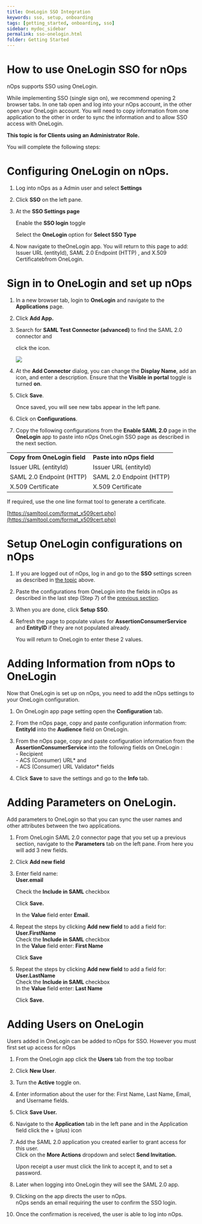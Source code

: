 ```yaml
---
title: OneLogin SSO Integration
keywords: sso, setup, onboarding
tags: [getting_started, onboarding, sso]
sidebar: mydoc_sidebar
permalink: sso-onelogin.html
folder: Getting Started
---
```


How to use OneLogin SSO for nOps
============================

nOps supports SSO using OneLogin.

While implementing SSO (single sign on), we recommend opening 2 browser tabs. In one tab open and log into your nOps account, in the other open your OneLogin account. You will need to copy information from one application to the other in order to sync the information and to allow SSO access with OneLogin.

**This topic is for Clients using an Administrator Role.**

You will complete the following steps:


    

Configuring OneLogin on nOps.
=============================

1.  Log into nOps as a Admin user and select **Settings**
    
2.  Click **SSO** on the left pane.
    
3.  At the **SSO Settings page**
    
    Enable the **SSO login** toggle
    
    Select the **OneLogin** option  for **Select SSO Type**
    
4.  Now navigate to theOneLogin app. You will return to this page to add: Issuer URL (entityId), SAML 2.0 Endpoint (HTTP) , and X.509 Certificatebfrom OneLogin.
    

Sign in to OneLogin and set up nOps
===================================

1.  In a new browser tab, login to **OneLogin** and navigate to the **Applications** page.
    
2.  Click **Add App.**
    
3.  Search for **SAML Test Connector (advanced)** to find the SAML 2.0 connector and
    
    click the icon.
    
    [![](https://nops-b92747f563e0.intercom-attachments-7.com/i/o/330595220/e4877b4582d9b97b5f63b33e/W7vttCNY0E5tHKOpHcgza_cg4CJDF2SaZI1wAXySD7U9ti382utuj9Exv33LhXDtcHEkybaNjuq1Vbzmp_jzT-3tlQMLp0pEvW7tsx4Y2qXC5KmOR6tr7ROB726Zk76ND9D3cPr4)](https://nops-b92747f563e0.intercom-attachments-7.com/i/o/330595220/e4877b4582d9b97b5f63b33e/W7vttCNY0E5tHKOpHcgza_cg4CJDF2SaZI1wAXySD7U9ti382utuj9Exv33LhXDtcHEkybaNjuq1Vbzmp_jzT-3tlQMLp0pEvW7tsx4Y2qXC5KmOR6tr7ROB726Zk76ND9D3cPr4)
    
4.  At the **Add Connector** dialog, you can change the **Display Name**, add an icon, and enter a description. Ensure that the **Visible in portal** toggle is turned **on**.
    
5.  Click **Save**.
    
    Once saved, you will see new tabs appear in the left pane.
    
6.  Click on **Configurations**.
    
7.  Copy the following configurations from the **Enable SAML 2.0** page in the **OneLogin** app to paste into nOps OneLogin SSO page as described in the next section.
    

|     |     |
| --- | --- |
| **Copy from OneLogin field** | **Paste into nOps field** |
| Issuer URL (entityId) | Issuer URL (entityId) |
| SAML 2.0 Endpoint (HTTP) | SAML 2.0 Endpoint (HTTP) |
| X.509 Certificate | X.509 Certificate |

If required, use the one line format tool to generate a certificate.

[https://samltool.com/format_x509cert.php](https://samltool.com/format_x509cert.php)

Setup OneLogin configurations on nOps
=====================================

1.  If you are logged out of nOps, log in and go to the **SSO** settings screen as described in [the topic](#h_35f33efe86) above.
    
2.  Paste the configurations from OneLogin into the fields in nOps as described in the last step (Step 7) of the [previous section](#h_c9a6c91daa).
    
3.  When you are done, click **Setup SSO**.
    
4.  Refresh the page to populate values for **AssertionConsumerService** and **EntityID** if they are not populated already.
    
    You will return to OneLogin to enter these 2 values.
    

Adding Information from nOps to OneLogin
========================================

Now that OneLogin is set up on nOps, you need to add the nOps settings to your OneLogin configuration.

1.  On OneLogin app page setting open the **Configuration** tab.
    
2.  From the nOps page, copy and paste configuration information from:  
    **EntityId** into the **Audience** field on OneLogin.
    
3.  From the nOps page, copy and paste configuration information from the **AssertionConsumerService** into the following fields on OneLogin :  
    \- Recipient  
    \- ACS (Consumer) URL* and  
    \- ACS (Consumer) URL Validator* fields
    
4.  Click **Save** to save the settings and go to the **Info** tab.
    

Adding Parameters on OneLogin.
==================================

Add parameters to OneLogin so that you can sync the user names and other attributes between the two applications.

1.  From OneLogin SAML 2.0 connector page that you set up a previous section, navigate to the **Parameters** tab on the left pane. From here you will add 3 new fields.
    
2.  Click **Add new field**
    
3.  Enter field name:  
    **User.email**
    
    Check the **Include in SAML** checkbox
    
    Click **Save.**
    
    In the **Value** field enter **Email.**
    
4.  Repeat the steps by clicking **Add new field** to add a field for:  
    **User.FirstName**  
    Check the **Include in SAML** checkbox  
    In the **Value** field enter: **First Name**
    
    Click **Save**
    
5.  Repeat the steps by clicking **Add new field** to add a field for:  
    **User.LastName**  
    Check the **Include in SAML** checkbox  
    In the **Value** field enter: **Last Name**
    
    Click **Save.**
    

# Adding Users on OneLogin #

Users added in OneLogin can be added to nOps for SSO. However you must first set up access for nOps

1.  From the OneLogin app click the **Users** tab from the top toolbar
    
2.  Click **New User**.
    
3.  Turn the **Active** toggle on.
    
4.  Enter information about the user for the: First Name, Last Name, Email, and Username fields.
    
5.  Click **Save User.**
    
6.  Navigate to the **Application** tab in the left pane and in the Application field click the + (plus) icon
    
7.  Add the SAML 2.0 application you created earlier to grant access for this user.  
    Click on the **More Actions** dropdown and select **Send Invitation.**
    
    Upon receipt a user must click the link to accept it, and to set a password.
    
8.  Later when logging into OneLogin they will see the SAML 2.0 app.
    
9.  Clicking on the app directs the user to nOps.  
    nOps sends an email requiring the user to confirm the SSO login.
    
10. Once the confirmation is received, the user is able to log into nOps.
